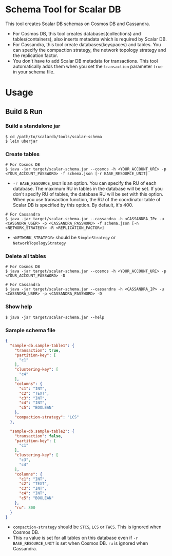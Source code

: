 # Schema Tool for Scalar DB
This tool creates Scalar DB schemas on Cosmos DB and Cassandra.
  - For Cosmos DB, this tool creates databases(collections) and tables(containers), also inserts metadata which is required by Scalar DB.
  - For Cassandra, this tool create databases(keyspaces) and tables. You can specify the compaction strategy, the network topology strategy and the replication factor.
  - You don't have to add Scalar DB metadata for transactions. This tool automatically adds them when you set the `transaction` parameter `true` in your schema file.

# Usage

## Build & Run
### Build a standalone jar
```console
$ cd /path/to/scalardb/tools/scalar-schema
$ lein uberjar
```

### Create tables
```console
# For Cosmos DB
$ java -jar target/scalar-schema.jar --cosmos -h <YOUR_ACCOUNT_URI> -p <YOUR_ACCOUNT_PASSWORD> -f schema.json [-r BASE_RESOURCE_UNIT]
```
  - `-r BASE_RESOURCE_UNIT` is an option. You can specify the RU of each database. The maximum RU in tables in the database will be set. If you don't specify RU of tables, the database RU will be set with this option. When you use transaction function, the RU of the coordinator table of Scalar DB is specified by this option. By default, it's 400.

```console
# For Cassandra
$ java -jar target/scalar-schema.jar --cassandra -h <CASSANDRA_IP> -u <CASSNDRA_USER> -p <CASSANDRA_PASSWORD> -f schema.json [-n <NETWORK_STRATEGY> -R <REPLICATION_FACTOR>]
```
  - `<NETWORK_STRATEGY>` should be `SimpleStrategy` or `NetworkTopologyStrategy`

### Delete all tables
```console
# For Cosmos DB
$ java -jar target/scalar-schema.jar --cosmos -h <YOUR_ACCOUNT_URI> -p <YOUR_ACCOUNT_PASSWORD> -D
```

```console
# For Cassandra
$ java -jar target/scalar-schema.jar --cassandra -h <CASSANDRA_IP> -u <CASSNDRA_USER> -p <CASSANDRA_PASSWORD> -D
```

### Show help
```console
$ java -jar target/scalar-schema.jar --help
```

### Sample schema file
```json
{
  "sample-db.sample-table1": {
    "transaction": true,
    "partition-key": [
      "c1"
    ],
    "clustering-key": [
      "c4"
    ],
    "columns": {
      "c1": "INT",
      "c2": "TEXT",
      "c3": "INT",
      "c4": "INT",
      "c5": "BOOLEAN"
    },
    "compaction-strategy": "LCS"
  },

  "sample-db.sample-table2": {
    "transaction": false,
    "partition-key": [
      "c1"
    ],
    "clustering-key": [
      "c3",
      "c4"
    ],
    "columns": {
      "c1": "INT",
      "c2": "TEXT",
      "c3": "INT",
      "c4": "INT",
      "c5": "BOOLEAN"
    },
    "ru": 800
  }
}
```
- `compaction-strategy` should be `STCS`, `LCS` or `TWCS`. This is ignored when Cosmos DB.
- This `ru` value is set for all tables on this database even if `-r BASE_RESOURCE_UNIT` is set when Cosmos DB. `ru` is ignored when Cassandra.
